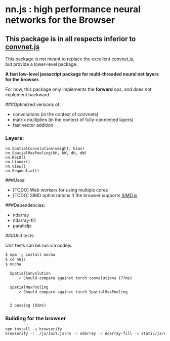 # nn.js : high performance neural networks for the Browser

## This package is in all respects inferior to [convnet.js](http://cs.stanford.edu/people/karpathy/convnetjs/)

This package is not meant to replace the excellent [convnet.js](http://cs.stanford.edu/people/karpathy/convnetjs/),  
but provide a lower-level package.

**A fast low-level javascript package for multi-threaded neural net layers for the browser.**


For now, this package only implements the **forward** ops, and does not implement backward.

###Optimized versions of:
- convolutions (in the context of convnets)
- matrix multiplies (in the context of fully-connected layers)
- fast vector addition


### Layers:
```
nn.SpatialConvolution(weight, bias) 
nn.SpatialMaxPooling(kH, kW, dH, dW)
nn.ReLU()
nn.Linear()
nn.View()
nn.Sequential()
```


###Uses:

- [TODO] Web workers for using multiple cores
- [TODO] SIMD optimizations if the browser supports [SIMD.js](https://developer.mozilla.org/en-US/docs/Web/JavaScript/Reference/Global_Objects/SIMD#Browser_compatibility)


###Dependencies:

- ndarray
- ndarray-fill
- paralleljs

###Unit tests:

Unit tests can be run via nodejs.
``` bash
$ npm -g install mocha
$ cd nnjs
$ mocha

  SpatialConvolution
      ✓ Should compare against torch convolutions (77ms)

  SpatialMaxPooling
      ✓ Should compare against torch SpatialMaxPooling


  2 passing (82ms)

```


### Building for the browser
``` bash
npm install -g browserify
browserify -r ./js/init.js:nn -r ndarray -r ndarray-fill -o static/js/nn.js
```
